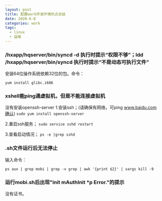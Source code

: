 ```yaml
---
layout: post
title: 配置work开发环境坑点总结
date: 2020-6-8
categories: work
tags: 
  - linux
  - 运维
---
```


### /hxapp/hqserver/bin/syncd -d  执行时提示“权限不够”；ldd  /hxapp/hqserver/bin/syncd 执行时提示“不是动态可执行文件”

安装64位操作系统依赖32位的包。命令：

`yum install glibc.i686`

### xshell能ping通虚拟机，但是不能连接虚拟机

没有安装openssh-server
1.安装ssh；(请确保有网络，可ping www.baidu.com确认)
`sudo yum install openssh-server`

2.重启ssh服务；
`sudo service sshd restart`

3.查看启动情况；
`ps -e |grep sshd`

### .sh文件运行后无法停止

输入命令：

`ps aux | grep mobi | grep -v grep | awk '{print $2}' | xargs kill -9`

### 运行mobi.sh后出现"init mAuthInit *p Error."的提示

没有证书。